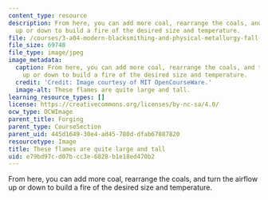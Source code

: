 ```yaml
---
content_type: resource
description: From here, you can add more coal, rearrange the coals, and turn the airflow
  up or down to build a fire of the desired size and temperature.
file: /courses/3-a04-modern-blacksmithing-and-physical-metallurgy-fall-2008/e79bd97cd07bcc3e6028b1e18ed470b2_005.jpg
file_size: 69748
file_type: image/jpeg
image_metadata:
  caption: From here, you can add more coal, rearrange the coals, and turn the airflow
    up or down to build a fire of the desired size and temperature.
  credit: 'Credit: Image courtesy of MIT OpenCourseWare.'
  image-alt: These flames are quite large and tall.
learning_resource_types: []
license: https://creativecommons.org/licenses/by-nc-sa/4.0/
ocw_type: OCWImage
parent_title: Forging
parent_type: CourseSection
parent_uid: 445d1649-30e4-ad45-780d-dfab67887820
resourcetype: Image
title: These flames are quite large and tall
uid: e79bd97c-d07b-cc3e-6028-b1e18ed470b2
---
```

From here, you can add more coal, rearrange the coals, and turn the airflow up or down to build a fire of the desired size and temperature.